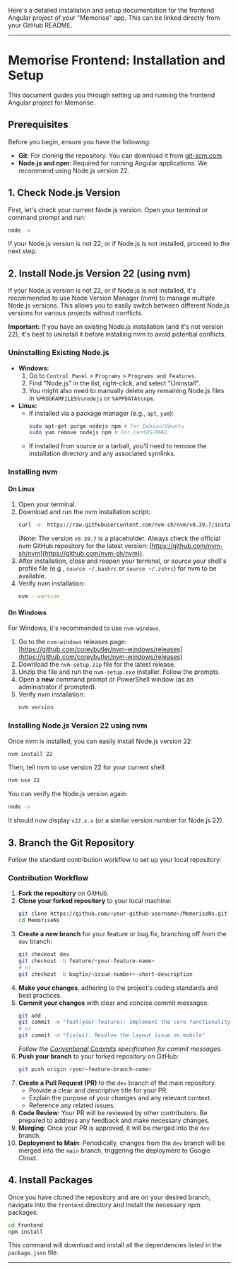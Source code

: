 Here's a detailed installation and setup documentation for the frontend Angular project of your "Memorise" app. This can be linked directly from your GitHub README.

-----

# Memorise Frontend: Installation and Setup

This document guides you through setting up and running the frontend Angular project for Memorise.

## Prerequisites

Before you begin, ensure you have the following:

  * **Git**: For cloning the repository. You can download it from [git-scm.com](https://git-scm.com/).
  * **Node.js and npm**: Required for running Angular applications. We recommend using Node.js version 22.

## 1\. Check Node.js Version

First, let's check your current Node.js version. Open your terminal or command prompt and run:

```bash
node -v
```

If your Node.js version is not 22, or if Node.js is not installed, proceed to the next step.

## 2\. Install Node.js Version 22 (using nvm)

If your Node.js version is not 22, or if Node.js is not installed, it's recommended to use Node Version Manager (nvm) to manage multiple Node.js versions. This allows you to easily switch between different Node.js versions for various projects without conflicts.

**Important:** If you have an existing Node.js installation (and it's not version 22), it's best to uninstall it before installing nvm to avoid potential conflicts.

### Uninstalling Existing Node.js

  * **Windows:**
    1.  Go to `Control Panel` \> `Programs` \> `Programs and Features`.
    2.  Find "Node.js" in the list, right-click, and select "Uninstall".
    3.  You might also need to manually delete any remaining Node.js files in `%PROGRAMFILES%\nodejs` or `%APPDATA%\npm`.
  * **Linux:**
      * If installed via a package manager (e.g., `apt`, `yum`):
        ```bash
        sudo apt-get purge nodejs npm # For Debian/Ubuntu
        sudo yum remove nodejs npm # For CentOS/RHEL
        ```
      * If installed from source or a tarball, you'll need to remove the installation directory and any associated symlinks.

### Installing nvm

#### On Linux

1.  Open your terminal.
2.  Download and run the nvm installation script:
    ```bash
    curl -o- https://raw.githubusercontent.com/nvm-sh/nvm/v0.39.7/install.sh | bash
    ```
    (Note: The version `v0.39.7` is a placeholder. Always check the official nvm GitHub repository for the latest version: [https://github.com/nvm-sh/nvm](https://github.com/nvm-sh/nvm)).
3.  After installation, close and reopen your terminal, or source your shell's profile file (e.g., `source ~/.bashrc` or `source ~/.zshrc`) for nvm to be available.
4.  Verify nvm installation:
    ```bash
    nvm --version
    ```

#### On Windows

For Windows, it's recommended to use `nvm-windows`.

1.  Go to the `nvm-windows` releases page: [https://github.com/coreybutler/nvm-windows/releases](https://github.com/coreybutler/nvm-windows/releases)
2.  Download the `nvm-setup.zip` file for the latest release.
3.  Unzip the file and run the `nvm-setup.exe` installer. Follow the prompts.
4.  Open a **new** command prompt or PowerShell window (as an administrator if prompted).
5.  Verify nvm installation:
    ```bash
    nvm version
    ```

### Installing Node.js Version 22 using nvm

Once nvm is installed, you can easily install Node.js version 22:

```bash
nvm install 22
```

Then, tell nvm to use version 22 for your current shell:

```bash
nvm use 22
```

You can verify the Node.js version again:

```bash
node -v
```

It should now display `v22.x.x` (or a similar version number for Node.js 22).

## 3\. Branch the Git Repository

Follow the standard contribution workflow to set up your local repository:

### Contribution Workflow

1.  **Fork the repository** on GitHub.
2.  **Clone your forked repository** to your local machine:
    ```bash
    git clone https://github.com/<your-github-username>/MemoriseNs.git
    cd MemoriseNs
    ```
3.  **Create a new branch** for your feature or bug fix, branching off from the `dev` branch:
    ```bash
    git checkout dev
    git checkout -b feature/<your-feature-name>
    # or
    git checkout -b bugfix/<issue-number>-short-description
    ```
4.  **Make your changes**, adhering to the project's coding standards and best practices.
5.  **Commit your changes** with clear and concise commit messages:
    ```bash
    git add .
    git commit -m "feat(your-feature): Implement the core functionality"
    # or
    git commit -m "fix(ui): Resolve the layout issue on mobile"
    ```
    *Follow the [Conventional Commits](https://www.conventionalcommits.org/en/v1.0.0/) specification for commit messages.*
6.  **Push your branch** to your forked repository on GitHub:
    ```bash
    git push origin <your-feature-branch-name>
    ```
7.  **Create a Pull Request (PR)** to the `dev` branch of the main repository.
      * Provide a clear and descriptive title for your PR.
      * Explain the purpose of your changes and any relevant context.
      * Reference any related issues.
8.  **Code Review**: Your PR will be reviewed by other contributors. Be prepared to address any feedback and make necessary changes.
9.  **Merging**: Once your PR is approved, it will be merged into the `dev` branch.
10. **Deployment to Main**: Periodically, changes from the `dev` branch will be merged into the `main` branch, triggering the deployment to Google Cloud.

## 4\. Install Packages

Once you have cloned the repository and are on your desired branch, navigate into the `frontend` directory and install the necessary npm packages:

```bash
cd frontend
npm install
```

This command will download and install all the dependencies listed in the `package.json` file.

-----
